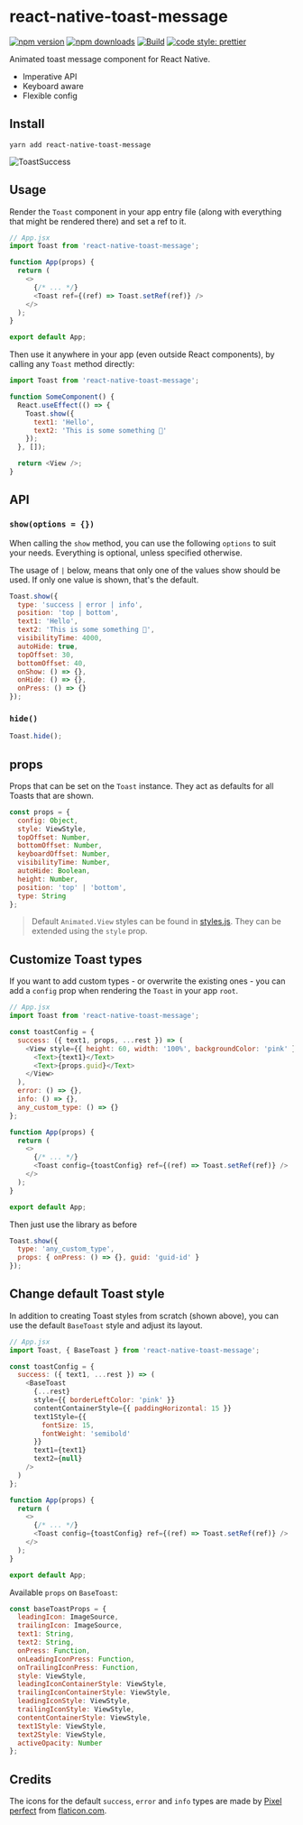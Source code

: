 # react-native-toast-message

[![npm version](https://img.shields.io/npm/v/react-native-toast-message)](https://www.npmjs.com/package/react-native-toast-message)
[![npm downloads](https://img.shields.io/npm/dw/react-native-toast-message)](https://www.npmjs.com/package/react-native-toast-message)
[![Build](https://github.com/calintamas/react-native-toast-message/workflows/tests/badge.svg)](https://github.com/calintamas/react-native-toast-message/actions?query=workflow%3Atests)
[![code style: prettier](https://img.shields.io/badge/code_style-prettier-ff69b4.svg)](https://github.com/prettier/prettier)

Animated toast message component for React Native.

- Imperative API
- Keyboard aware
- Flexible config

## Install

```
yarn add react-native-toast-message
```

![ToastSuccess](success-toast.gif)

## Usage

Render the `Toast` component in your app entry file (along with everything that might be rendered there) and set a ref to it.

```js
// App.jsx
import Toast from 'react-native-toast-message';

function App(props) {
  return (
    <>
      {/* ... */}
      <Toast ref={(ref) => Toast.setRef(ref)} />
    </>
  );
}

export default App;
```

Then use it anywhere in your app (even outside React components), by calling any `Toast` method directly:

```js
import Toast from 'react-native-toast-message';

function SomeComponent() {
  React.useEffect(() => {
    Toast.show({
      text1: 'Hello',
      text2: 'This is some something 👋'
    });
  }, []);

  return <View />;
}
```

## API

### `show(options = {})`

When calling the `show` method, you can use the following `options` to suit your needs. Everything is optional, unless specified otherwise.

The usage of `|` below, means that only one of the values show should be used.
If only one value is shown, that's the default.

```js
Toast.show({
  type: 'success | error | info',
  position: 'top | bottom',
  text1: 'Hello',
  text2: 'This is some something 👋',
  visibilityTime: 4000,
  autoHide: true,
  topOffset: 30,
  bottomOffset: 40,
  onShow: () => {},
  onHide: () => {},
  onPress: () => {}
});
```

### `hide()`

```js
Toast.hide();
```

## props

Props that can be set on the `Toast` instance. They act as defaults for all Toasts that are shown.

```js
const props = {
  config: Object,
  style: ViewStyle,
  topOffset: Number,
  bottomOffset: Number,
  keyboardOffset: Number,
  visibilityTime: Number,
  autoHide: Boolean,
  height: Number,
  position: 'top' | 'bottom',
  type: String
};
```

> Default `Animated.View` styles can be found in [styles.js](https://github.com/calintamas/react-native-toast-message/blob/master/src/styles.js#L4). They can be extended using the `style` prop.

## Customize Toast types

If you want to add custom types - or overwrite the existing ones - you can add a `config` prop when rendering the `Toast` in your app `root`.

```js
// App.jsx
import Toast from 'react-native-toast-message';

const toastConfig = {
  success: ({ text1, props, ...rest }) => (
    <View style={{ height: 60, width: '100%', backgroundColor: 'pink' }}>
      <Text>{text1}</Text>
      <Text>{props.guid}</Text>
    </View>
  ),
  error: () => {},
  info: () => {},
  any_custom_type: () => {}
};

function App(props) {
  return (
    <>
      {/* ... */}
      <Toast config={toastConfig} ref={(ref) => Toast.setRef(ref)} />
    </>
  );
}

export default App;
```

Then just use the library as before

```js
Toast.show({
  type: 'any_custom_type',
  props: { onPress: () => {}, guid: 'guid-id' }
});
```

## Change default Toast style

In addition to creating Toast styles from scratch (shown above), you can use the default `BaseToast` style and adjust its layout.

```js
// App.jsx
import Toast, { BaseToast } from 'react-native-toast-message';

const toastConfig = {
  success: ({ text1, ...rest }) => (
    <BaseToast
      {...rest}
      style={{ borderLeftColor: 'pink' }}
      contentContainerStyle={{ paddingHorizontal: 15 }}
      text1Style={{
        fontSize: 15,
        fontWeight: 'semibold'
      }}
      text1={text1}
      text2={null}
    />
  )
};

function App(props) {
  return (
    <>
      {/* ... */}
      <Toast config={toastConfig} ref={(ref) => Toast.setRef(ref)} />
    </>
  );
}

export default App;
```

Available `props` on `BaseToast`:

```js
const baseToastProps = {
  leadingIcon: ImageSource,
  trailingIcon: ImageSource,
  text1: String,
  text2: String,
  onPress: Function,
  onLeadingIconPress: Function,
  onTrailingIconPress: Function,
  style: ViewStyle,
  leadingIconContainerStyle: ViewStyle,
  trailingIconContainerStyle: ViewStyle,
  leadingIconStyle: ViewStyle,
  trailingIconStyle: ViewStyle,
  contentContainerStyle: ViewStyle,
  text1Style: ViewStyle,
  text2Style: ViewStyle,
  activeOpacity: Number
};
```

## Credits

The icons for the default `success`, `error` and `info` types are made by [Pixel perfect](https://www.flaticon.com/authors/pixel-perfect) from [flaticon.com](www.flaticon.com).
